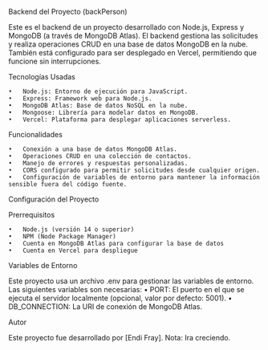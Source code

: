 Backend del Proyecto (backPerson)

Este es el backend de un proyecto desarrollado con Node.js, Express y MongoDB (a través de MongoDB Atlas). El backend gestiona las solicitudes y realiza operaciones CRUD en una base de datos MongoDB en la nube. También está configurado para ser desplegado en Vercel, permitiendo que funcione sin interrupciones.

Tecnologías Usadas

	•	Node.js: Entorno de ejecución para JavaScript.
	•	Express: Framework web para Node.js.
	•	MongoDB Atlas: Base de datos NoSQL en la nube.
	•	Mongoose: Librería para modelar datos en MongoDB.
	•	Vercel: Plataforma para desplegar aplicaciones serverless.

Funcionalidades

	•	Conexión a una base de datos MongoDB Atlas.
	•	Operaciones CRUD en una colección de contactos.
	•	Manejo de errores y respuestas personalizadas.
	•	CORS configurado para permitir solicitudes desde cualquier origen.
	•	Configuración de variables de entorno para mantener la información sensible fuera del código fuente.

Configuración del Proyecto

Prerrequisitos

	•	Node.js (versión 14 o superior)
	•	NPM (Node Package Manager)
	•	Cuenta en MongoDB Atlas para configurar la base de datos
	•	Cuenta en Vercel para despliegue

Variables de Entorno

Este proyecto usa un archivo .env para gestionar las variables de entorno. Las siguientes variables son necesarias:
	•	PORT: El puerto en el que se ejecuta el servidor localmente (opcional, valor por defecto: 5001).
	•	DB_CONNECTION: La URI de conexión de MongoDB Atlas.

 Autor

Este proyecto fue desarrollado por [Endi Fray].
Nota: Ira creciendo.
